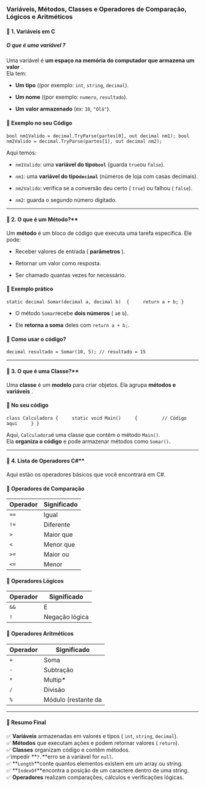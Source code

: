 ### Variáveis, Métodos, Classes e Operadores de Comparação, Lógicos e Aritméticos

#### 🔹 1. Variáveis ​​em C

##### O que é uma variável ?

Uma variável é **um espaço na memória do computador que armazena um valor** .  
Ela tem:

- **Um tipo** ((por exemplo: `int`, `string`, `decimal`).
    
- **Um nome** ((por exemplo: `numero`, `resultado`).
    
- **Um valor armazenado** (ex: `10`, `"Olá"`).

#### **📌 Exemplo no seu Código**

`bool nm1Valido = decimal.TryParse(partes[0], out decimal nm1); bool nm2Valido = decimal.TryParse(partes[1], out decimal nm2);`

Aqui temos:

- `nm1Valido`: uma **variável do tipo`bool`** (guarda `true`ou `false`).
    
- `nm1`: uma **variável do tipo`decimal`** (números de loja com casas decimais).
    
- `nm2Valido`: verifica se a conversão deu certo ( `true`) ou falhou ( `false`).
    
- `nm2`: guarda o segundo número digitado.

---

#### 🔹 2. O que é um Método?**

Um **método** é um bloco de código que executa uma tarefa específica. Ele pode:

- Receber valores de entrada ( **parâmetros** ).
    
- Retornar um valor como resposta.
    
- Ser chamado quantas vezes for necessário.

#### **📌 Exemplo prático**

`static decimal Somar(decimal a, decimal b)  {     return a + b; }`

- O método `Somar`recebe **dois números** ( `a`e `b`).
    
- Ele **retorna a soma** deles com `return a + b;`.

#### **📌 Como usar o código?**

`decimal resultado = Somar(10, 5); // resultado = 15`

---
#### 🔹 3. O que é uma Classe?**

Uma **classe** é um **modelo** para criar objetos. Ela agrupa **métodos e variáveis** .

#### **📌 No seu código**

`class Calculadora {     static void Main()     {         // Código aqui     } }`

Aqui, `Calculadora`é uma classe que contém o método `Main()`.  
Ela **organiza o código** e pode armazenar métodos como `Somar()`.

---
#### 🔹 4. Lista de Operadores C#**

Aqui estão os operadores básicos que você encontrará em C#.

#### **🔸 Operadores de Comparação**

|Operador|Significado|
|---|---|
|`==`|Igual|
|`!=`|Diferente|
|`>`|Maior que|
|`<`|Menor que|
|`>=`|Maior ou|
|`<=`|Menor|

#### **🔸 Operadores Lógicos**

| Operador | Significado    |
| -------- | -------------- |
| `&&`     | E              |
| `!`      | Negação lógica |

#### **🔸 Operadores Aritméticos**

|Operador|Significado|
|---|---|
|`+`|Soma|
|`-`|Subtração|
|`*`|Multip*|
|`/`|Divisão|
|`%`|Módulo (restante da|

---

#### **📌 Resumo Final**

✅ **Variáveis** ​​armazenadas em valores e tipos ( `int`, `string`, `decimal`).  
✅ **Métodos** que executam ações e podem retornar valores ( `return`).  
✅ **Classes** organizam código e contêm métodos.  
✅impedir **`?.`**erro se a variável for `null`.  
✅ **`Length`**conte quantos elementos existem em um array ou string.  
✅ **`IndexOf`**encontra a posição de um caractere dentro de uma string.  
✅ **Operadores** realizam comparações, cálculos e verificações lógicas.